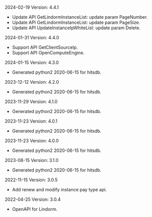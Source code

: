 2024-02-19 Version: 4.4.1
- Update API GetLindormInstanceList: update param PageNumber.
- Update API GetLindormInstanceList: update param PageSize.
- Update API UpdateInstanceIpWhiteList: update param Delete.


2024-01-31 Version: 4.4.0
- Support API GetClientSourceIp.
- Support API OpenComputeEngine.


2024-01-15 Version: 4.3.0
- Generated python2 2020-06-15 for hitsdb.

2023-12-12 Version: 4.2.0
- Generated python2 2020-06-15 for hitsdb.

2023-11-29 Version: 4.1.0
- Generated python2 2020-06-15 for hitsdb.

2023-11-23 Version: 4.0.1
- Generated python2 2020-06-15 for hitsdb.

2023-11-23 Version: 4.0.0
- Generated python2 2020-06-15 for hitsdb.

2023-08-15 Version: 3.1.0
- Generated python2 2020-06-15 for hitsdb.

2022-11-15 Version: 3.0.5
- Add renew and modify instance pay type api.

2022-04-25 Version: 3.0.4
- OpenAPI for Lindorm.

